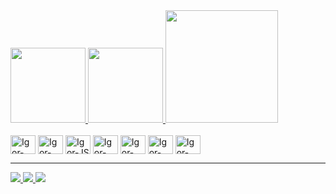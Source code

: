 <div style='display: inline-block'>
    <a href='https://github.com/FelipeDieguez10'>
      <img height='120em' src='https://github-readme-stats.vercel.app/api?username=FelipeDieguez10&theme=gotham&show_icons=true&include_all_commits=true&count_private=true'/>
      <img height='120em' src='https://github-readme-stats.vercel.app/api/top-langs/?username=FelipeDieguez10&layout=compact&theme=gotham'/>
      <img height='180em' src='https://github-readme-stats.vercel.app/api/wakatime?username=FelipeDieguez10&theme=gotham'/>
   </a>
</div>
<div style='display: inline-block'><br>
  <img align='center' alt='Igor-HTML' height= '30' width='40' src="https://cdn.jsdelivr.net/gh/devicons/devicon/icons/html5/html5-plain.svg" />
  <img align='center' alt='Igor-CSS' height= '30' width='40' src="https://cdn.jsdelivr.net/gh/devicons/devicon/icons/css3/css3-plain.svg" />
  <img align='center' alt='Igor-JS' height= '30' width='40' src="https://cdn.jsdelivr.net/gh/devicons/devicon/icons/javascript/javascript-plain.svg" />      
  <img align='center' alt='Igor-CSHARP' height= '30' width='40' src="https://cdn.jsdelivr.net/gh/devicons/devicon/icons/csharp/csharp-plain.svg" />
  <img align='center' alt='Igor-FLUTTER' height= '30' width='40' src="https://cdn.jsdelivr.net/gh/devicons/devicon/icons/flutter/flutter-plain.svg" />
  <img align='center' alt='Igor-DART' height= '30' width='40' src="https://cdn.jsdelivr.net/gh/devicons/devicon/icons/dart/dart-plain.svg" />
  <img align='center' alt='Igor-PHP' height= '30' width='40'src="https://cdn.jsdelivr.net/gh/devicons/devicon/icons/php/php-plain.svg" />
</div>
<hr>
<div>
  <a href='https://www.instagram.com/dieguez_felipe/' target='_blank'>
    <img src='https://img.shields.io/badge/Instagram-E4405F?style=for-the-badge&logo=instagram&logoColor=white' target="_blank">
  </a>
  <a href='https://www.linkedin.com/in/felipe-dieguez-b70b20233/' target='_blank'>
    <img src='https://img.shields.io/badge/LinkedIn-0077B5?style=for-the-badge&logo=linkedin&logoColor=white' target="_blank">
  </a>
  <a href='mailto:felipedeoliveiradieguez@gmail.com'>
    <img src='https://img.shields.io/badge/Gmail-D14836?style=for-the-badge&logo=gmail&logoColor=white' target="_blank">
  </a>
</div>
